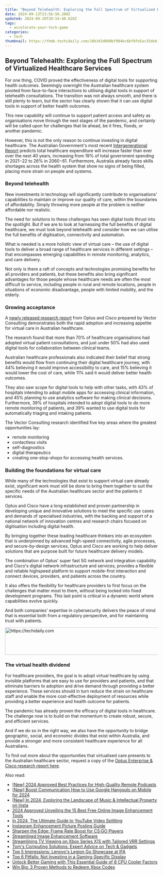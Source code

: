 ```yaml
---
title: "Beyond Telehealth: Exploring the Full Spectrum of Virtualized Healthcare Services"
date: 2024-09-13T23:56:50.200Z
updated: 2024-09-20T20:54:40.626Z
tags:
  - accelerate-your-tech-game
categories:
  - tech
thumbnail: https://thmb.techidaily.com/10b343d090bf904bc6bf8fe5ac35deb164bc4c88645e3dc6ba8f681d6f6e808f.jpg
---
```


## Beyond Telehealth: Exploring the Full Spectrum of Virtualized Healthcare Services

For one thing, COVID proved the effectiveness of digital tools for supporting health outcomes. Seemingly overnight the Australian healthcare system pivoted from face-to-face interactions to utilising digital tools in support of telehealth consultations. The transition was not always smooth, and there is still plenty to learn, but the sector has clearly shown that it can use digital tools in support of better health outcomes.

This new capability will continue to support patient access and safety as organisations move through the next stages of the pandemic, and certainly will be called upon for challenges that lie ahead, be it fires, floods, or another pandemic.

However, this is not the only reason to continue investing in digital healthcare. The Australian Government's most recent [Intergenerational Report](https://treasury.gov.au/intergenerational-report) predicts total healthcare expenditure will increase faster than ever over the next 40 years, increasing from 19% of total government spending in 2021−22 to 26% in 2060−61\. Furthermore, Australia already faces skills shortages across the health system that show no signs of being filled, placing more strain on people and systems.

### **Beyond telehealth**

New investments in technology will significantly contribute to organisations' capabilities to maintain or improve our quality of care, within the boundaries of affordability. Simply throwing more people at the problem is neither affordable nor realistic.

The need for solutions to these challenges has seen digital tools thrust into the spotlight. But if we are to look at harnessing the full benefits of digital healthcare, we must look beyond telehealth and consider how we can utilise the full benefits of digitisation, connectivity and automation.

What is needed is a more holistic view of virtual care – the use of digital tools to deliver a broad range of healthcare services in different settings – that encompasses emerging capabilities in remote monitoring, analytics, and care delivery.

Not only is there a raft of concepts and technologies promising benefits for all providers and patients, but these benefits also bring significant advantages for those people whose healthcare needs are often the most difficult to service, including people in rural and remote locations, people in situations of economic disadvantage, people with limited mobility, and the elderly.

### **Growing acceptance**

A [newly released research report](https://www.optus.com.au/enterprise/accelerate/communications/the-virtualised-care-opportunity-in-the-australian-healthcare-system) from Optus and Cisco prepared by Vector Consulting demonstrates both the rapid adoption and increasing appetite for virtual care in Australian healthcare.

The research found that more than 70% of healthcare organisations had adopted virtual patient consultations, and just under 50% had also used digital tools for collaboration between clinical teams.

Australian healthcare professionals also indicated their belief that strong benefits would flow from continuing their digital healthcare journey, with 44% believing it would improve accessibility to care, and 15% believing it would lower the cost of care, while 11% said it would deliver better health outcomes. 

They also saw scope for digital tools to help with other tasks, with 43% of hospitals intending to adopt mobile apps for accessing clinical information, and 45% planning to use analytics software for making clinical decisions. Furthermore, 39% of hospitals intended to adopt digital tools to do more remote monitoring of patients, and 39% wanted to use digital tools for automatically triaging and intaking patients.

The Vector Consulting research identified five key areas where the greatest opportunities lay: 

* remote monitoring
* contactless visits
* self-diagnostics
* digital therapeutics
* creating one-stop-shops for accessing health services.

### **Building the foundations for virtual care**

While many of the technologies that exist to support virtual care already exist, significant work must still be done to bring them together to suit the specific needs of the Australian healthcare sector and the patients it services.

Optus and Cisco have a long established and proven partnership in developing unique and innovative solutions to meet the specific use cases and demands of specialised industries, with the backing and support of a national network of innovation centres and research chairs focused on digitisation including digital health.

By bringing together these leading healthcare thinkers into an ecosystem that is underpinned by advanced high-speed connectivity, agile processes, and secure-by-design services, Optus and Cisco are working to help deliver solutions that are purpose built for future healthcare delivery models.

The combination of Optus' super fast 5G network and integration capability and Cisco's digital network infrastructure and services, provides a flexible and reliable highspeed platform to support mobile-first interaction and connect devices, providers, and patients across the country. 

It also offers the flexibility for healthcare providers to first focus on the challenges that matter most to them, without being locked into fixed development programs. This last point is critical in a dynamic world where capabilities evolve quickly.

And both companies' expertise in cybersecurity delivers the peace of mind that is essential both from a regulatory perspective, and for maintaining trust with patients.

<!-- affiliate ads begin -->
<a href="https://appsumo.8odi.net/c/5597632/2049364/7443" target="_top" id="2049364">
  <img src="//a.impactradius-go.com/display-ad/7443-2049364" border="0" alt="https://techidaily.com" width="728" height="90"/>
</a>
<img height="0" width="0" src="https://appsumo.8odi.net/i/5597632/2049364/7443" style="position:absolute;visibility:hidden;" border="0" />
<!-- affiliate ads end -->

### **The virtual health dividend**

For healthcare providers, the goal is to adopt virtual healthcare by using invisible platforms that are easy to use for providers and patients, and that eliminate barriers to adoption and drive demand through providing a better experience. These services should in turn reduce the strain on healthcare staff and enable the more cost-effective deployment of resources while providing a better experience and health outcome for patients.

The pandemic has already proven the efficacy of digital tools in healthcare. The challenge now is to build on that momentum to create robust, secure, and efficient services.

And if we do so in the right way, we also have the opportunity to bridge geographic, social, and economic divides that exist within Australia, and provide a stronger and more consistent healthcare experience for all Australians.

To find out more about the opportunities that virtualised care presents to the Australian healthcare sector, request a copy of the [Optus Enterprise & Cisco research report here](https://www.optus.com.au/enterprise/accelerate/communications/the-virtualised-care-opportunity-in-the-australian-healthcare-system).

<ins class="adsbygoogle"
     style="display:block"
     data-ad-format="autorelaxed"
     data-ad-client="ca-pub-7571918770474297"
     data-ad-slot="1223367746"></ins>

<ins class="adsbygoogle"
     style="display:block"
     data-ad-client="ca-pub-7571918770474297"
     data-ad-slot="8358498916"
     data-ad-format="auto"
     data-full-width-responsive="true"></ins>

<span class="atpl-alsoreadstyle">Also read:</span>
<div><ul>
<li><a href="https://screen-sharing-recording.techidaily.com/new-2024-approved-best-practices-for-high-quality-remote-podcasts/"><u>[New] 2024 Approved Best Practices for High-Quality Remote Podcasts</u></a></li>
<li><a href="https://screen-video-capture.techidaily.com/new-boost-communication-how-to-use-google-hangouts-on-mobile-for-2024/"><u>[New] Boost Communication How to Use Google Hangouts on Mobile for 2024</u></a></li>
<li><a href="https://fox-boxes.techidaily.com/new-in-2024-exploring-the-landscape-of-music-and-intellectual-property-on-insta/"><u>[New] In 2024, Exploring the Landscape of Music & Intellectual Property on Insta</u></a></li>
<li><a href="https://fox-friendly.techidaily.com/2024-approved-unveiling-the-15-best-free-online-image-enhancement-tools/"><u>2024 Approved Unveiling the 15 Best Free Online Image Enhancement Tools</u></a></li>
<li><a href="https://youtube-help.techidaily.com/in-2024-the-ultimate-guide-to-youtube-video-splitting/"><u>In 2024, The Ultimate Guide to YouTube Video Splitting</u></a></li>
<li><a href="https://extra-hints.techidaily.com/instagram-enhancement-picture-posting-guide/"><u>Instagram Enhancement Picture Posting Guide</u></a></li>
<li><a href="https://games-able.techidaily.com/sharpen-the-edge-frame-rate-boost-for-csgo-players/"><u>Sharpen the Edge: Frame Rate Boost for CS:GO Players</u></a></li>
<li><a href="https://extra-lessons.techidaily.com/streamlined-image-enhancement-software/"><u>Streamlined Image Enhancement Software</u></a></li>
<li><a href="https://games-able.techidaily.com/streamlining-tv-viewing-on-xbox-series-xs-with-tailored-vrr-settings/"><u>Streamlining TV Viewing on Xbox Series X|S with Tailored VRR Settings</u></a></li>
<li><a href="https://hardware-updates.techidaily.com/toms-computing-solutions-expert-advice-on-tech-and-gadgets/"><u>Tom's Computing Solutions: Expert Advice on Tech & Gadgets</u></a></li>
<li><a href="https://games-able.techidaily.com/top-5-impressions-lenovos-legion-go-showcase-at-ifa/"><u>Top 5 Impressions: Lenovo's Legion Go Showcase at IFA</u></a></li>
<li><a href="https://games-able.techidaily.com/top-6-pitfalls-not-investing-in-a-gaming-specific-display/"><u>Top 6 Pitfalls: Not Investing in a Gaming-Specific Display</u></a></li>
<li><a href="https://games-able.techidaily.com/unlock-better-gaming-with-this-essential-guide-of-8-cpu-cooler-factors/"><u>Unlock Better Gaming with This Essential Guide of 8 CPU Cooler Factors</u></a></li>
<li><a href="https://games-able.techidaily.com/win-big-3-proven-methods-to-redeem-xbox-codes/"><u>Win Big: 3 Proven Methods to Redeem Xbox Codes</u></a></li>
</ul></div>

